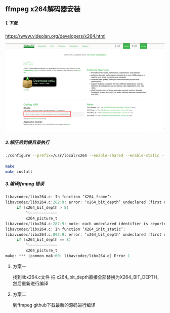 ## ffmpeg x264解码器安装

##### 1.下载

https://www.videolan.org/developers/x264.html

![image-20230129095457971](../../../assets/image-20230129095457971.png)

#####  2.解压后到根目录执行

```sh
./configure --prefix=/usr/local/x264 --enable-shared --enable-static --disable-opencl
    
make 
make install
```

##### 3.编译ffmpeg 错误

```c
libavcodec/libx264.c: In function ‘X264_frame’:
libavcodec/libx264.c:282:9: error: ‘x264_bit_depth’ undeclared (first use in this function); did you mean ‘x264_picture_t’?
     if (x264_bit_depth > 8)
         ^~~~~~~~~~~~~~
         x264_picture_t
libavcodec/libx264.c:282:9: note: each undeclared identifier is reported only once for each function it appears in
libavcodec/libx264.c: In function ‘X264_init_static’:
libavcodec/libx264.c:892:9: error: ‘x264_bit_depth’ undeclared (first use in this function); did you mean ‘x264_picture_t’?
     if (x264_bit_depth == 8)
         ^~~~~~~~~~~~~~
         x264_picture_t
make: *** [common.mak:60: libavcodec/libx264.o] Error 1

```

1. 方案一

   找到libx264.c文件 把 x264_bit_depth直接全部替换为X264_BIT_DEPTH，然后重新进行编译

2. 方案二

   到ffmpeg github下载最新的源码进行编译

